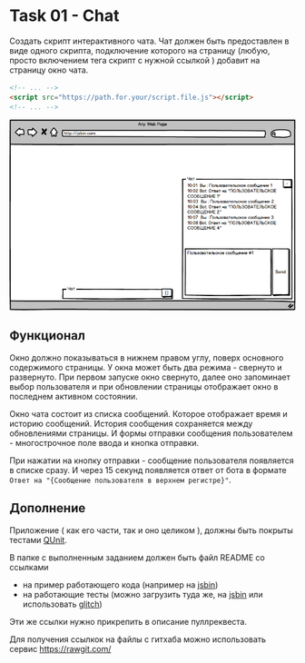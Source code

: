 # Task 01 - Chat

Создать скрипт интерактивного чата. Чат должен быть предоставлен в виде одного скрипта, подключение которого на страницу (любую, просто включением тега скрипт с нужной ссылкой ) добавит на страницу окно чата.

```html
<!-- ... -->
<script src="https://path.for.your/script.file.js"></script>
<!-- ... -->
```

![Chat](Chat.png)

## Функционал

Окно должно показываться в нижнем правом углу, поверх основного содержимого страницы. У окна может быть два режима - свернуто и развернуто. При первом запуске окно свернуто, далее оно запоминает выбор пользователя и при обновлении страницы отображает окно в последнем активном состоянии.

Окно чата состоит из списка сообщений. Которое отображает время и историю сообщений. История сообщения сохраняется между обновлениями страницы. И формы отправки сообщения пользователем - многострочное поле ввода и кнопка отправки.

При нажатии на кнопку отправки - сообщение пользователя появляется в списке сразу. И через 15 секунд появляется ответ от бота в формате `Ответ на "{Сообщение пользователя в верхнем регистре}"`.

## Дополнение

Приложение ( как его части, так и оно целиком ), должны быть покрыты тестами [QUnit](https://qunitjs.com/).

В папке с выполненным заданием должен быть файл README со ссылками

* на пример работающего кода (например на [jsbin](http://jsbin.com/))
* на работающие тесты (можно загрузить туда же, на [jsbin](http://jsbin.com/) или использовать [glitch](https://glitch.com))

Эти же ссылки нужно прикрепить в описание пуллреквеста.

Для получения ссылкок на файлы с гитхаба можно использовать сервис https://rawgit.com/
